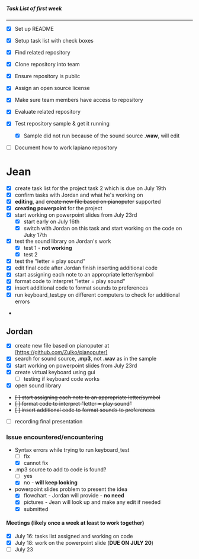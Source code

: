 ##### Task List of first week
___

- [x] Set up README
- [x] Setup task list with check boxes
- [x] Find related repository
- [x] Clone repository into team
- [x] Ensure repository is public
- [x] Assign an open source license
- [x] Make sure team members have access to repository

- [x] Evaluate related repository
- [x] Test repository sample & get it running
   - [x] Sample did not run because of the sound source **.waw**, will edit
- [ ] Document how to work lapiano repository 
# Jean
- [x] create task list for the project task 2 which is due on July 19th
- [x] confirm tasks with Jordan and what he's working on
- [x] **editing**, and <del>create new file based on pianoputer</del> supported
- [x] **creating powerpoint** for the project
- [x] start working on powerpoint slides from July 23rd
    -[x] start early on July 16th
    - [x] switch with Jordan on this task and start working on the code on Juky 17th
- [x] test the sound library on Jordan's work
    -[x] test 1 - **not working**
    -[x] test 2
- [x] test the "letter = play sound" 
- [x] edit final code after Jordan finish inserting additional code
- [x] start assigning each note to an appropriate letter/symbol
- [x] format code to interpret "letter = play sound"
- [x] insert additional code to format sounds to preferences
- [x] run keyboard_test.py on different computers to check for additional errors
-
## Jordan
- [x] create new file based on pianoputer at [https://github.com/Zulko/pianoputer]
- [x] search for sound source, **.mp3**, not **.wav** as in the sample
- [x] start working on powerpoint slides from July 23rd
- [x] create virtual keyboard using gui
    - [ ] testing if keyboard code works
- [x] open sound library 
- <del>[ ] start assigning each note to an appropriate letter/symbol</del>
- <del>[ ] format code to interpret "letter = play sound"</del>
- <del>[ ] insert additional code to format sounds to preferences</del>
- [ ] recording final presentation
### Issue encountered/encountering 
- Syntax errors while trying to run keyboard_test
    - [ ] fix 
    - [x] cannot fix
- .mp3 source to add to code is found?
    - [ ] yes
    - [x] no -  **will keep looking**
- powerpoint slides problem to present the idea
    - [x] flowchart - Jordan will provide - **no need**
    - [x] pictures - Jean will look up and make any edit if needed
    - [x] submitted 
#### Meetings (likely once a week at least to work together)
- [x] July 16: tasks list assigned and working on code
- [x] July 18: work on the powerpoint slide (**DUE ON JULY 20**)
- [ ] July 23
